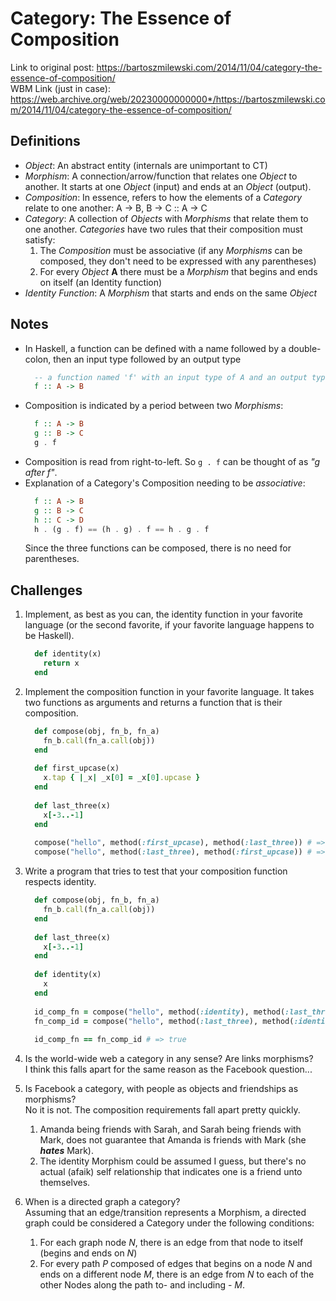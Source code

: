 # Category: The Essence of Composition
Link to original post: https://bartoszmilewski.com/2014/11/04/category-the-essence-of-composition/  
WBM Link (just in case): https://web.archive.org/web/20230000000000*/https://bartoszmilewski.com/2014/11/04/category-the-essence-of-composition/


## Definitions
* _Object_: An abstract entity (internals are unimportant to CT)
* _Morphism_: A connection/arrow/function that relates one _Object_ to another. It starts at one _Object_ (input) and ends at an _Object_ (output).
* _Composition_: In essence, refers to how the elements of a _Category_ relate to one another: A -> B, B -> C :: A -> C
* _Category_: A collection of _Objects_ with _Morphisms_ that relate them to one another. 
  _Categories_ have two rules that their composition must satisfy:
  1. The _Composition_ must be associative (if any _Morphisms_ can be composed, they don't need to be expressed with any parentheses)
  2. For every _Object_ **A** there must be a _Morphism_ that begins and ends on itself (an Identity function)
* _Identity Function_: A _Morphism_ that starts and ends on the same _Object_

## Notes
* In Haskell, a function can be defined with a name followed by a double-colon, then an input type followed by an output type
  ```haskell
    -- a function named 'f' with an input type of A and an output type of B 
    f :: A -> B
  ```
* Composition is indicated by a period between two _Morphisms_:
  ```haskell
    f :: A -> B
    g :: B -> C
    g . f
  ```
* Composition is read from right-to-left. So `g . f` can be thought of as _"g after f"_.
* Explanation of a Category's Composition needing to be _associative_:
  ```haskell
    f :: A -> B
    g :: B -> C
    h :: C -> D
    h . (g . f) == (h . g) . f == h . g . f
  ```
  Since the three functions can be composed, there is no need for parentheses.

## Challenges
1. Implement, as best as you can, the identity function in your favorite language (or the second favorite, if your favorite language happens to be Haskell).
   ```ruby
     def identity(x)
       return x
     end
   ```
   
1. Implement the composition function in your favorite language. It takes two functions as arguments and returns a function that is their composition.
    ```ruby
      def compose(obj, fn_b, fn_a)
        fn_b.call(fn_a.call(obj))
      end
  
      def first_upcase(x)
        x.tap { |_x| _x[0] = _x[0].upcase }
      end
  
      def last_three(x)
        x[-3..-1]
      end 
  
      compose("hello", method(:first_upcase), method(:last_three)) # => "Llo"
      compose("hello", method(:last_three), method(:first_upcase)) # => "llo"
    ```
1. Write a program that tries to test that your composition function respects identity.
    ```ruby
      def compose(obj, fn_b, fn_a)
        fn_b.call(fn_a.call(obj))
      end
  
      def last_three(x)
        x[-3..-1]
      end
  
      def identity(x)
        x
      end
  
      id_comp_fn = compose("hello", method(:identity), method(:last_three)) # => "llo"
      fn_comp_id = compose("hello", method(:last_three), method(:identity)) # => "llo"
  
      id_comp_fn == fn_comp_id # => true
    ```
1. Is the world-wide web a category in any sense? Are links morphisms?  
  I think this falls apart for the same reason as the Facebook question...
1. Is Facebook a category, with people as objects and friendships as morphisms?  
    No it is not. The composition requirements fall apart pretty quickly.  
    1. Amanda being friends with Sarah, and Sarah being friends with Mark, does not guarantee that Amanda is friends with Mark (she **_hates_** Mark).
    1. The identity Morphism could be assumed I guess, but there's no actual (afaik) self relationship that indicates one is a friend unto themselves.
1. When is a directed graph a category?  
  Assuming that an edge/transition represents a Morphism, a directed graph could be considered a Category under the following conditions:  
    1. For each graph node _N_, there is an edge from that node to itself (begins and ends on _N_)
    1. For every path _P_ composed of edges that begins on a node _N_ and ends on a different node _M_, there is an edge from _N_ to each of the other Nodes along the path to- and including - _M_.
   

